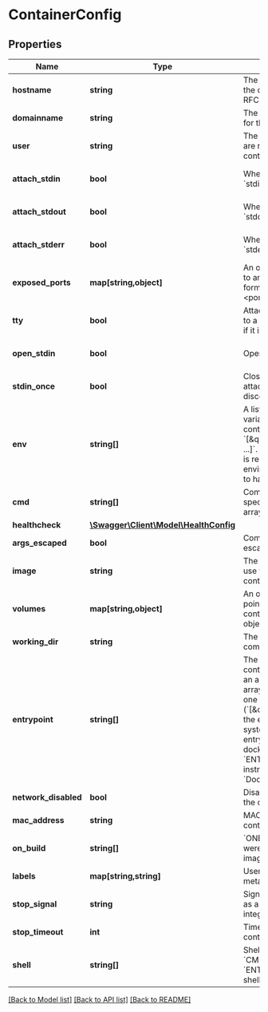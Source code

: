 # ContainerConfig

## Properties
Name | Type | Description | Notes
------------ | ------------- | ------------- | -------------
**hostname** | **string** | The hostname to use for the container, as a valid RFC 1123 hostname. | [optional] 
**domainname** | **string** | The domain name to use for the container. | [optional] 
**user** | **string** | The user that commands are run as inside the container. | [optional] 
**attach_stdin** | **bool** | Whether to attach to &#x60;stdin&#x60;. | [optional] [default to false]
**attach_stdout** | **bool** | Whether to attach to &#x60;stdout&#x60;. | [optional] [default to true]
**attach_stderr** | **bool** | Whether to attach to &#x60;stderr&#x60;. | [optional] [default to true]
**exposed_ports** | **map[string,object]** | An object mapping ports to an empty object in the form:  &#x60;{\&quot;&lt;port&gt;/&lt;tcp|udp|sctp&gt;\&quot;: {}}&#x60; | [optional] 
**tty** | **bool** | Attach standard streams to a TTY, including &#x60;stdin&#x60; if it is not closed. | [optional] [default to false]
**open_stdin** | **bool** | Open &#x60;stdin&#x60; | [optional] [default to false]
**stdin_once** | **bool** | Close &#x60;stdin&#x60; after one attached client disconnects | [optional] [default to false]
**env** | **string[]** | A list of environment variables to set inside the container in the form &#x60;[\&quot;VAR&#x3D;value\&quot;, ...]&#x60;. A variable without &#x60;&#x3D;&#x60; is removed from the environment, rather than to have an empty value. | [optional] 
**cmd** | **string[]** | Command to run specified as a string or an array of strings. | [optional] 
**healthcheck** | [**\Swagger\Client\Model\HealthConfig**](HealthConfig.md) |  | [optional] 
**args_escaped** | **bool** | Command is already escaped (Windows only) | [optional] 
**image** | **string** | The name of the image to use when creating the container/ | [optional] 
**volumes** | **map[string,object]** | An object mapping mount point paths inside the container to empty objects. | [optional] 
**working_dir** | **string** | The working directory for commands to run in. | [optional] 
**entrypoint** | **string[]** | The entry point for the container as a string or an array of strings.  If the array consists of exactly one empty string (&#x60;[\&quot;\&quot;]&#x60;) then the entry point is reset to system default (i.e., the entry point used by docker when there is no &#x60;ENTRYPOINT&#x60; instruction in the &#x60;Dockerfile&#x60;). | [optional] 
**network_disabled** | **bool** | Disable networking for the container. | [optional] 
**mac_address** | **string** | MAC address of the container. | [optional] 
**on_build** | **string[]** | &#x60;ONBUILD&#x60; metadata that were defined in the image&#39;s &#x60;Dockerfile&#x60;. | [optional] 
**labels** | **map[string,string]** | User-defined key/value metadata. | [optional] 
**stop_signal** | **string** | Signal to stop a container as a string or unsigned integer. | [optional] [default to 'SIGTERM']
**stop_timeout** | **int** | Timeout to stop a container in seconds. | [optional] 
**shell** | **string[]** | Shell for when &#x60;RUN&#x60;, &#x60;CMD&#x60;, and &#x60;ENTRYPOINT&#x60; uses a shell. | [optional] 

[[Back to Model list]](../README.md#documentation-for-models) [[Back to API list]](../README.md#documentation-for-api-endpoints) [[Back to README]](../README.md)


